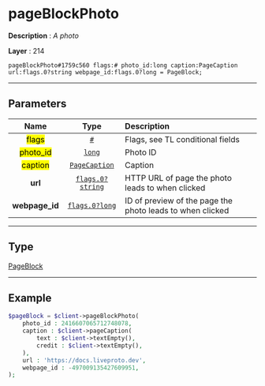 # pageBlockPhoto

**Description** : *A photo*

**Layer** : 214

```tl
pageBlockPhoto#1759c560 flags:# photo_id:long caption:PageCaption url:flags.0?string webpage_id:flags.0?long = PageBlock;
```

---

## Parameters

| Name | Type | Description |
| :---: | :---: | :--- |
| <mark>flags</mark> | [`#`](type/#) | Flags, see TL conditional fields |
| <mark>photo_id</mark> | [`long`](type/long) | Photo ID |
| <mark>caption</mark> | [`PageCaption`](type/PageCaption) | Caption |
| **url** | [`flags.0?string`](type/string) | HTTP URL of page the photo leads to when clicked |
| **webpage_id** | [`flags.0?long`](type/long) | ID of preview of the page the photo leads to when clicked |

---

## Type

[PageBlock](type/PageBlock)

---

## Example

```php
$pageBlock = $client->pageBlockPhoto(
	photo_id : 2416607065712748078,
	caption : $client->pageCaption(
		text : $client->textEmpty(),
		credit : $client->textEmpty(),
	),
	url : 'https://docs.liveproto.dev',
	webpage_id : -497009135427609951,
);
```